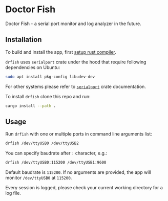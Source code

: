 # Doctor Fish

Doctor Fish - a serial port monitor and log analyzer in the future.

## Installation

To build and install the app, first [setup rust compiler](https://www.rust-lang.org/tools/install).

`drfish` uses `serialport` crate under the hood that require following dependencies on Ubuntu:
```bash
sudo apt install pkg-config libudev-dev
```

For other systems please refer to [`serialport`](https://github.com/serialport/serialport-rs) crate documentation.

To install `drfish` clone this repo and run:
```bash
cargo install --path .
```

## Usage

Run `drfish` with one or multiple ports in command line arguments list:
```bash
drfish /dev/ttyUSB0 /dev/ttyUSB2
```
You can specify baudrate after `:` character, e.g.:
```bash
drfish /dev/ttyUSB0:115200 /dev/ttyUSB1:9600
```
Default baudrate is `115200`. If no arguments are provided, the app will monitor `/dev/ttyUSB0` at `115200`.

Every session is logged, please check your current working directory for a log file.